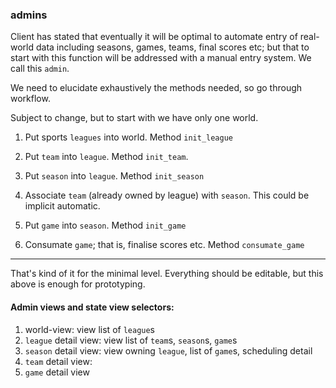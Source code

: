 


### admins

Client has stated that eventually it will be optimal to automate entry of real-world data including seasons, games, teams, final scores etc; but that to start with this function will be addressed with a manual entry system.  We call this `admin`.

We need to elucidate exhaustively the methods needed, so go through workflow.

Subject to change, but to start with we have only one world.  

1. Put sports `leagues` into world.  Method `init_league`


2.  Put `team` into `league`.   Method `init_team`.

3.  Put `season` into `league`. Method `init_season`

4.  Associate `team` (already owned by league) with `season`.  This could be implicit automatic.

5. Put `game` into `season`.  Method `init_game`

6. Consumate `game`; that is, finalise scores etc.  Method `consumate_game`

_________________________


That's kind of it for the minimal level.  Everything should be editable, but this above is enough for prototyping.


#### Admin views and state view selectors:

1. world-view: view list of `league`s
2. `league` detail view: view list of `team`s, `season`s, `game`s
3. `season` detail view: view owning `league`, list of `game`s, scheduling detail
4. `team` detail view:
5. `game` detail view
